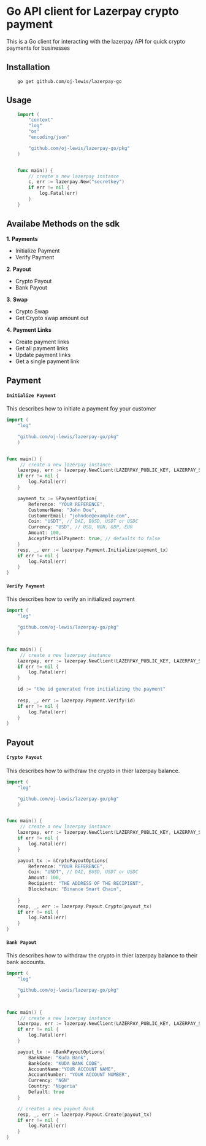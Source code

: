 # Go API client for Lazerpay crypto payment

This is a Go client for interacting with the lazerpay API for quick crypto payments for businesses

## Installation

```shell
    go get github.com/oj-lewis/lazerpay-go
```

## Usage

```Go
    import (
        "context"
        "log"
        "os"
        "encoding/json"

        "github.com/oj-lewis/lazerpay-go/pkg"
    )


    func main() {
        // create a new lazerpay instance
        c, err := lazerpay.New("secretkey")
        if err != nil {
            log.Fatal(err)
        }
    }
```

## Availabe Methods on the sdk

**1**. **Payments**
- Initialize Payment
- Verify Payment

**2**. **Payout**
- Crypto Payout 
- Bank Payout

**3**. **Swap**
- Crypto Swap 
- Get Crypto swap amount out

**4**. **Payment Links**
- Create payment links 
- Get all payment links
- Update payment links
- Get a single payment link

## Payment

#### `Initialize Payment`
This describes how to initiate a payment foy your 
customer

```Go
import (
    "log"

    "github.com/oj-lewis/lazerpay-go/pkg"
    )


func main() {
     // create a new lazerpay instance
    lazerpay, err := lazerpay.NewClient(LAZERPAY_PUBLIC_KEY, LAZERPAY_SECRET_KEY)
    if err != nil {
        log.Fatal(err)
    }

    payment_tx := &PaymentOption{
	    Reference: "YOUR REFERENCE", 
	    CustomerName: "John Doe",         	
	    CustomerEmail: "johndoe@example.com",
	    Coin: "USDT", // DAI, BUSD, USDT or USDC
	    Currency: "USD", // USD, NGN, GBP, EUR
	    Amount: 100,
	    AcceptPartialPayment: true, // defaults to false	 	
    } 
    resp, _, err := lazerpay.Payment.Initialize(payment_tx)
    if err != nil {
        log.Fatal(err)
    }
} 
```


#### `Verify Payment`
This describes how to verify an initialized payment

```Go
import (
    "log"

    "github.com/oj-lewis/lazerpay-go/pkg"
    )


func main() {
     // create a new lazerpay instance
    lazerpay, err := lazerpay.NewClient(LAZERPAY_PUBLIC_KEY, LAZERPAY_SECRET_KEY)
    if err != nil {
        log.Fatal(err)
    }

    id := "the id generated from initializing the payment"
    
    resp, _, err := lazerpay.Payment.Verify(id)
    if err != nil {
        log.Fatal(err)
    }
} 
```


## Payout

#### `Crypto Payout`
This describes how to withdraw the crypto in thier lazerpay balance.

```Go
import (
    "log"

    "github.com/oj-lewis/lazerpay-go/pkg"
    )


func main() {
     // create a new lazerpay instance
    lazerpay, err := lazerpay.NewClient(LAZERPAY_PUBLIC_KEY, LAZERPAY_SECRET_KEY)
    if err != nil {
        log.Fatal(err)
    }

    payout_tx := &CrptoPayoutOptions{
	    Reference: "YOUR REFERENCE", 
	    Coin: "USDT", // DAI, BUSD, USDT or USDC
	    Amount: 100,
        Recipient: "THE ADDRESS OF THE RECIPIENT",
        Blockchain: "Binance Smart Chain",
	    	 	
    } 
    resp, _, err := lazerpay.Payout.Crypto(payout_tx)
    if err != nil {
        log.Fatal(err)
    }
} 
```

#### `Bank Payout`
This describes how to withdraw the crypto in thier lazerpay balance to their bank accounts.

```Go
import (
    "log"

    "github.com/oj-lewis/lazerpay-go/pkg"
    )


func main() {
     // create a new lazerpay instance
    lazerpay, err := lazerpay.NewClient(LAZERPAY_PUBLIC_KEY, LAZERPAY_SECRET_KEY)
    if err != nil {
        log.Fatal(err)
    }

    payout_tx := &BankPayoutOptions{
	    BankName: "Kuda Bank",
        BankCode: "KUDA BANK CODE",
        AccountName:"YOUR ACCOUNT NAME",
        AccountNumber: "YOUR ACCOUNT NUMBER",
        Currency: "NGN"
        Country: "Nigeria"
        Default: true
    } 

    // creates a new payout bank
    resp, _, err := lazerpay.Payout.Create(payout_tx)
    if err != nil {
        log.Fatal(err)
    }
} 
```